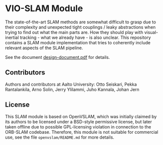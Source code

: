 # VIO-SLAM Module

The state-of-the-art SLAM methods are somewhat difficult to grasp due to their complexity and unexpected tight couplings / leaky abstractions when trying to find out what the main parts are. How they should play with visual-inertial tracking - what we already have - is also unclear. This repository contains a SLAM module implementation that tries to coherently include relevant aspects of the SLAM pipeline.

See the document [design-document.pdf](blob/main/design-document.pdf) for details.

## Contributors

Authors and contributors at Aalto University: Otto Seiskari, Pekka Rantalankila, Arno Solin, Jerry Ylilammi, Juho Kannala, Johan Jern

## License

This SLAM module is based on OpenVSLAM, which was initially claimed by its authors to be licensed under a BSD-style permissive license, but later taken offline due to possible GPL-licensing violation in connection to the ORB-SLAM codebase. Therefore, this module is not suitable for commercial use, see the file `openvslam/README.md` for more details.
